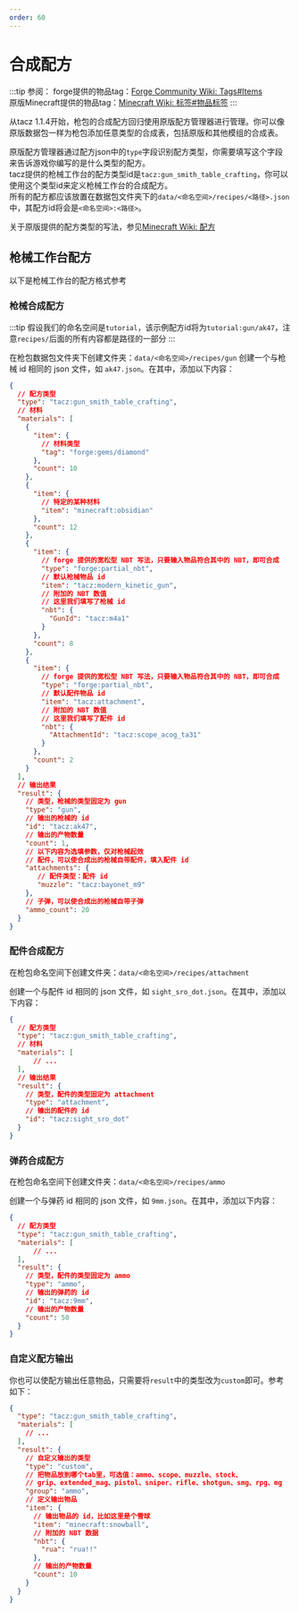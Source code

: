 ```yaml
---
order: 60
---
```

# 合成配方
:::tip
参阅： forge提供的物品tag：[Forge Community Wiki: Tags#Items](https://forge.gemwire.uk/wiki/Tags)  
原版Minecraft提供的物品tag：[Minecraft Wiki: 标签#物品标签](https://zh.minecraft.wiki/w/%E6%A0%87%E7%AD%BE?variant=zh-cn#%E7%89%A9%E5%93%81%E6%A0%87%E7%AD%BE)
:::

从tacz 1.1.4开始，枪包的合成配方回归使用原版配方管理器进行管理。你可以像原版数据包一样为枪包添加任意类型的合成表，包括原版和其他模组的合成表。

原版配方管理器通过配方json中的`type`字段识别配方类型，你需要填写这个字段来告诉游戏你编写的是什么类型的配方。  
tacz提供的枪械工作台的配方类型id是`tacz:gun_smith_table_crafting`，你可以使用这个类型id来定义枪械工作台的合成配方。  
所有的配方都应该放置在数据包文件夹下的`data/<命名空间>/recipes/<路径>.json`中，其配方id将会是`<命名空间>:<路径>`。

关于原版提供的配方类型的写法，参见[Minecraft Wiki: 配方](https://zh.minecraft.wiki/w/%E9%85%8D%E6%96%B9)

## 枪械工作台配方
以下是枪械工作台的配方格式参考

### 枪械合成配方

:::tip
假设我们的命名空间是`tutorial`，该示例配方id将为`tutorial:gun/ak47`，注意`recipes/`后面的所有内容都是路径的一部分
:::


在枪包数据包文件夹下创建文件夹：`data/<命名空间>/recipes/gun`
创建一个与枪械 id 相同的 json 文件，如 `ak47.json`。在其中，添加以下内容：

```json
{
  // 配方类型
  "type": "tacz:gun_smith_table_crafting",
  // 材料
  "materials": [
    {
      "item": {
        // 材料类型
        "tag": "forge:gems/diamond"
      },
      "count": 10
    },      
    {
      "item": {
        // 特定的某种材料
        "item": "minecraft:obsidian"
      },
      "count": 12
    },
    {
      "item": {
        // forge 提供的宽松型 NBT 写法，只要输入物品符合其中的 NBT，即可合成
        "type": "forge:partial_nbt",
        // 默认枪械物品 id
        "item": "tacz:modern_kinetic_gun",
        // 附加的 NBT 数值
        // 这里我们填写了枪械 id
        "nbt": {
          "GunId": "tacz:m4a1"
        }
      },
      "count": 8
    },      
    {
      "item": {
        // forge 提供的宽松型 NBT 写法，只要输入物品符合其中的 NBT，即可合成
        "type": "forge:partial_nbt",
        // 默认配件物品 id
        "item": "tacz:attachment",
        // 附加的 NBT 数值
        // 这里我们填写了配件 id
        "nbt": {
          "AttachmentId": "tacz:scope_acog_ta31"
        }
      },
      "count": 2
    }
  ],
  // 输出结果
  "result": {
    // 类型，枪械的类型固定为 gun
    "type": "gun",
    // 输出的枪械的 id
    "id": "tacz:ak47",
    // 输出的产物数量
    "count": 1,
    // 以下内容为选填参数，仅对枪械起效
    // 配件，可以使合成出的枪械自带配件，填入配件 id
    "attachments": {
       // 配件类型：配件 id
       "muzzle": "tacz:bayonet_m9"
    },
    // 子弹，可以使合成出的枪械自带子弹
    "ammo_count": 20
  }
}
```

### 配件合成配方

在枪包命名空间下创建文件夹：`data/<命名空间>/recipes/attachment`

创建一个与配件 id 相同的 json 文件，如 `sight_sro_dot.json`。在其中，添加以下内容：

```json
{
  // 配方类型
  "type": "tacz:gun_smith_table_crafting",
  // 材料
  "materials": [
      // ...
  ],
  // 输出结果
  "result": {
    // 类型，配件的类型固定为 attachment
    "type": "attachment",
    // 输出的配件的 id
    "id": "tacz:sight_sro_dot"
  }
}
```

### 弹药合成配方

在枪包命名空间下创建文件夹：`data/<命名空间>/recipes/ammo`

创建一个与弹药 id 相同的 json 文件，如 `9mm.json`。在其中，添加以下内容：

```json
{
  // 配方类型
  "type": "tacz:gun_smith_table_crafting",
  "materials": [
      // ...
  ],
  "result": {
    // 类型，配件的类型固定为 ammo
    "type": "ammo",
    // 输出的弹药的 id
    "id": "tacz:9mm",
    // 输出的产物数量
    "count": 50
  }
}
```

### 自定义配方输出
你也可以使配方输出任意物品，只需要将`result`中的类型改为`custom`即可。参考如下：

```json
{
  "type": "tacz:gun_smith_table_crafting",
  "materials": [
    // ...
  ],
  "result": {
    // 自定义输出的类型
    "type": "custom",
    // 把物品放到哪个tab里，可选值：ammo、scope、muzzle、stock、
    // grip、extended_mag、pistol、sniper、rifle、shotgun、smg、rpg、mg
    "group": "ammo",
    // 定义输出物品
    "item": {
      // 输出物品的 id，比如这里是个雪球
      "item": "minecraft:snowball",
      // 附加的 NBT 数据
      "nbt": {
        "rua": "rua!!"
      },
      // 输出的产物数量
      "count": 10
    }
  }
}
```


